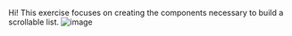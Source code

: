 Hi!
This exercise focuses on creating the components necessary to build a scrollable list.
![image](https://user-images.githubusercontent.com/49280040/235298074-d1ef591b-430a-45d3-933e-b481ff716209.png)
